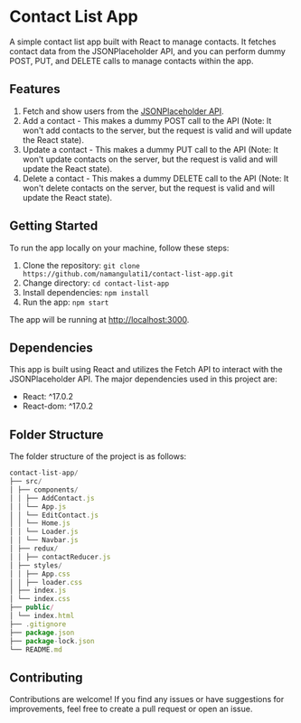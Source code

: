 # Contact List App

A simple contact list app built with React to manage contacts. It fetches contact data from the JSONPlaceholder API, and you can perform dummy POST, PUT, and DELETE calls to manage contacts within the app.

## Features

1. Fetch and show users from the [JSONPlaceholder API](https://jsonplaceholder.typicode.com/users).
2. Add a contact - This makes a dummy POST call to the API (Note: It won't add contacts to the server, but the request is valid and will update the React state).
3. Update a contact - This makes a dummy PUT call to the API (Note: It won't update contacts on the server, but the request is valid and will update the React state).
4. Delete a contact - This makes a dummy DELETE call to the API (Note: It won't delete contacts on the server, but the request is valid and will update the React state).

## Getting Started

To run the app locally on your machine, follow these steps:

1. Clone the repository: `git clone https://github.com/namangulati1/contact-list-app.git`
2. Change directory: `cd contact-list-app`
3. Install dependencies: `npm install`
4. Run the app: `npm start`

The app will be running at [http://localhost:3000](http://localhost:3000).

## Dependencies

This app is built using React and utilizes the Fetch API to interact with the JSONPlaceholder API. The major dependencies used in this project are:

- React: ^17.0.2
- React-dom: ^17.0.2

## Folder Structure

The folder structure of the project is as follows:

```javascript
contact-list-app/
├── src/
│ ├── components/
│ │ ├── AddContact.js
│ │ └── App.js
│ │ └── EditContact.js
│ │ └── Home.js
│ │ └── Loader.js
│ │ └── Navbar.js
│ ├── redux/
│ │ ├── contactReducer.js
│ ├── styles/
│ │ ├── App.css
│ │ ├── loader.css
│ ├── index.js
│ └── index.css
├── public/
│ └── index.html
├── .gitignore
├── package.json
├── package-lock.json
└── README.md
```


## Contributing

Contributions are welcome! If you find any issues or have suggestions for improvements, feel free to create a pull request or open an issue.


